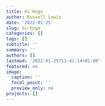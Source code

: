 ```yaml
---
title: Hi Hugo
author: Russell Lewis
date: '2022-01-25'
slug: hi-hugo
categories: []
tags: []
subtitle: ''
summary: ''
authors: []
lastmod: '2022-01-25T11:41:14+01:00'
featured: no
image:
  caption: ''
  focal_point: ''
  preview_only: no
projects: []
---
```

